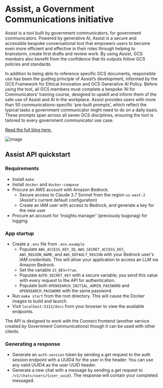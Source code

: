 # Assist, a Government Communications initiative

Assist is a tool built by government communicators, for government communicators. Powered by generative AI, Assist is a secure and accessible bespoke conversational tool that empowers users to become even more efficient and effective in their roles through helping to brainstorm, create first drafts and review work. By using Assist, GCS members also benefit from the confidence that its outputs follow GCS policies and standards. 

In addition to being able to reference specific GCS documents, responsible use has been the guiding principle of Assist’s development, informed by the GCS Framework for Ethical Innovation and GCS Generative AI Policy. Before using the tool, all GCS members must complete a bespoke ‘AI for Communicators’ training course, designed to upskill and inform them of the safe use of Assist and AI in the workplace. Assist provides users with more than 50 communications-specific ‘pre-built prompts’, which reflect the typical tasks a government communicator might need to do on a daily basis. These prompts span across all seven GCS disciplines, ensuring the tool is tailored to every government communicator use case. 

[Read the full blog here.](https://gcs.civilservice.gov.uk/blog/introducing-assist-the-dynamic-ai-tool-rapidly-transforming-government-communications/)

![image](https://github.com/user-attachments/assets/04e93ecc-d537-47a0-975f-7c779e54b6f5)

## Assist API quickstart
### Requirements
- Install `make`
- Install `docker` and `docker-compose`
- Procure an AWS account with Amazon Bedrock.
  - Secure access to Claude 3.7 Sonnet from the region `us-west-2` (Assist's current default configuration)
  - Create an IAM user with access to Bedrock, and generate a key for the new user
- Procure an account for 'Insights manager' (previously bugsnag) for logging.

### App startup

- Create a `.env` file from `.env.example`
  - Populate `AWS_ACCESS_KEY_ID`, `AWS_SECRET_ACCESS_KEY`, `AWS_REGION_NAME`, and `AWS_DEFAULT_REGION` with your Bedrock user's IAM credentials. This will allow your application to access an LLM via Amazon Bedrock.
  - Set the variable `IS_DEV=True`.
  - Populate `AUTH_SECRET_KEY` with a secure variable; you send this value with every request to the API for authentication.
  - Populate both `OPENSEARCH_INITIAL_ADMIN_PASSWORD` and `OPENSEARCH_PASSWORD` with the same password.
- Run `make start` from the root directory. This will cause the Docker images to build and launch.
- Visit `localhost:5312/docs` from your browser to view the available endpoints.

The API is designed to work with the Connect frontend (another service created by Government Communications) though it can be used with other clients.

### Generating a response
- Generate an `auth-session` token by sending a get request to the auth session endpoint with a UUID4 for the user in the header. You can use any valid UUID4 as the user UUID header.
- Generate a new chat with a message by sending a get request to `/v1/chats/users/{user_uuid}`. The response will contain your completed messaged.
